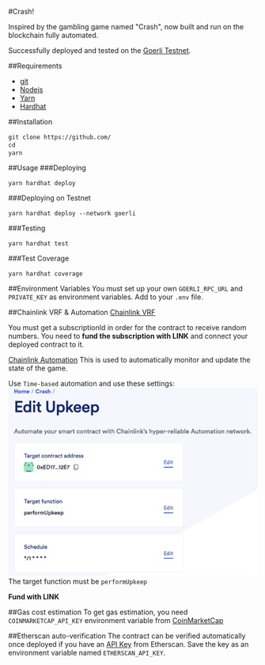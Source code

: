 #Crash!

Inspired by the gambling game named "Crash", now built and run on the blockchain fully automated.

Successfully deployed and tested on the [Goerli Testnet](https://goerli.etherscan.io/address/0xed17124c88e554f1ca34a4099988586891e012e7
).




##Requirements
- [git](https://git-scm.com/book/en/v2/Getting-Started-Installing-Git)
- [Nodejs](https://nodejs.org/en/)
- [Yarn](https://yarnpkg.com/getting-started/install)
- [Hardhat](https://hardhat.org/hardhat-runner)

##Installation
```
git clone https://github.com/
cd 
yarn
```


##Usage
###Deploying
```
yarn hardhat deploy
```

###Deploying on Testnet
```
yarn hardhat deploy --network goerli
```

###Testing
```
yarn hardhat test
```

###Test Coverage
```
yarn hardhat coverage
```

##Environment Variables
You must set up your own `GOERLI_RPC_URL` and `PRIVATE_KEY` as environment variables.  Add to your `.env` file.  

##Chainlink VRF & Automation
[Chainlink VRF](https://vrf.chain.link/)

You must get a subscriptionId in order for the contract to receive random numbers.
You need to **fund the subscription with LINK** and connect your deployed contract to it.

[Chainlink Automation](https://automation.chain.link/new)
This is used to automatically monitor and update the state of the game.

Use `Time-based` automation and use these settings:
![img.png](img.png)
The target function must be `performUpkeep`

**Fund with LINK**

##Gas cost estimation
To get gas estimation, you need `COINMARKETCAP_API_KEY` environment variable from [CoinMarketCap](https://pro.coinmarketcap.com/signup)

##Etherscan auto-verification
The contract can be verified automatically once deployed if you have an [API Key](https://etherscan.io/myapikey) from Etherscan.  Save the key as an environment variable named `ETHERSCAN_API_KEY`.